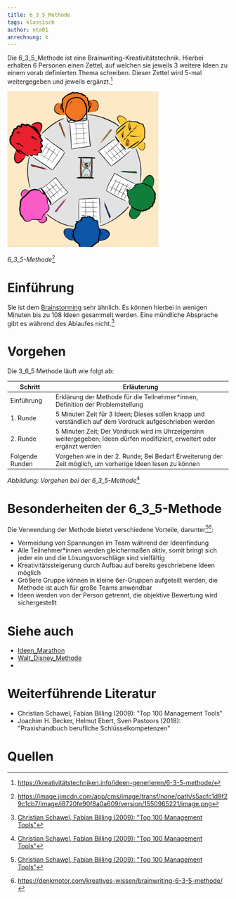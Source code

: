 ```yaml
---
title: 6_3_5_Methode
tags: klassisch
author: nta01
anrechnung: k 
---
```


Die 6_3_5_Methode ist eine Brainwriting-Kreativitätstechnik. Hierbei erhalten 6 Personen einen Zettel, auf welchen sie jeweils 3 weitere Ideen zu einem vorab definierten Thema schreiben. Dieser Zettel wird 5-mal weitergegeben und jeweils ergänzt.[^1]

![Abbildung](6_3_5_Methode/Bild1.png)

*6_3_5-Methode*[^3]

# Einführung

Sie ist dem [Brainstorming](https://en.wiktionary.org/wiki/brainstorming) sehr ähnlich. Es können hierbei in wenigen Minuten bis zu 108 Ideen gesammelt werden. Eine mündliche Absprache gibt es während des Ablaufes nicht.[^2]

# Vorgehen

Die 3_6_5 Methode läuft wie folgt ab:

| Schritt   | Erläuterung | 
| ------------- | ------------- |
| Einführung  | Erklärung der Methode für die Teilnehmer*innen, Definition der Problemstellung  |
| 1. Runde  | 5 Minuten Zeit für 3 Ideen; Dieses sollen knapp und verständlich auf dem Vordruck aufgeschrieben werden  |
| 2. Runde  | 5 Minuten Zeit; Der Vordruck wird im Uhrzeigersinn weitergegeben; Ideen dürfen modifiziert, erweitert oder ergänzt werden|
| Folgende Runden| Vorgehen wie in der 2. Runde; Bei Bedarf Erweiterung der Zeit möglich, um vorherige Ideen lesen zu können |

*Abbildung: Vorgehen bei der 6_3_5-Methode*[^2]

# Besonderheiten der 6_3_5-Methode

Die Verwendung der Methode bietet verschiedene Vorteile, darunter[^2][^4]:

* Vermeidung von Spannungen im Team während der Ideenfindung
* Alle Teilnehmer*innen werden gleichermaßen aktiv, somit bringt sich jeder ein und die Lösungsvorschläge sind vielfältig
* Kreativitätssteigerung durch Aufbau auf bereits geschriebene Ideen möglich
* Größere Gruppe können in kleine 6er-Gruppen aufgeteilt werden, die Methode ist auch für große Teams anwendbar
* Ideen werden von der Person getrennt, die objektive Bewertung wird sichergestellt

# Siehe auch

* [Ideen_Marathon](Ideen_Marathon.md)
* [Walt_Disney_Methode](Walt_Disney_Methode.md)
* 

# Weiterführende Literatur

* Christian Schawel, Fabian Billing (2009): "Top 100 Management Tools"
* Joachim H. Becker, Helmut Ebert, Sven Pastoors (2018): "Praxishandbuch berufliche Schlüsselkompetenzen"

# Quellen

[^1]: https://kreativitätstechniken.info/ideen-generieren/6-3-5-methode/
[^2]: [Christian Schawel, Fabian Billing (2009): "Top 100 Management Tools"](https://link.springer.com/content/pdf/10.1007%2F978-3-8349-8185-1.pdf)
[^3]: https://image.jimcdn.com/app/cms/image/transf/none/path/s5acfc1d9f29c1cb7/image/i8720fe90f8a0a609/version/1550965221/image.png
[^4]: https://denkmotor.com/kreatives-wissen/brainwriting-6-3-5-methode/
[^5]: [Joachim H. Becker, Helmut Ebert, Sven Pastoors (2018): "Praxishandbuch berufliche Schlüsselkompetenzen"]https://link.springer.com/content/pdf/10.1007%2F978-3-662-54925-4_11.pdf
